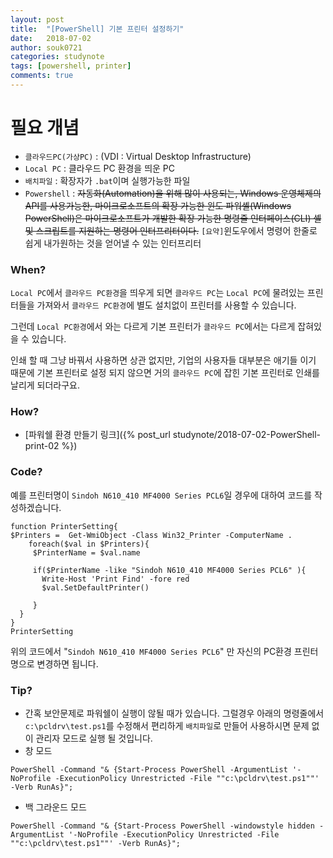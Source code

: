 ```yaml
---
layout: post
title:  "[PowerShell] 기본 프린터 설정하기"
date:   2018-07-02
author: souk0721
categories: studynote
tags: [powershell, printer]
comments: true
---
```



# 필요 개념
  - `클라우드PC(가상PC)` : (VDI : Virtual Desktop Infrastructure)
  - `Local PC` : 클라우드 PC 환경을 띄운 PC
  - `배치파일` : 확장자가 `.bat`이며 실행가능한 파일 
  - `Powershell` : <del>자동화(Automation)을 위해 많이 사용되는, Windows 운영체제의 API를 사용가능한, 마이크로소프트의 확장 가능한 윈도 파워셸(Windows PowerShell)은 마이크로소프트가 개발한 확장 가능한 명령줄 인터페이스(CLI) 셸 및 스크립트를 지원하는 명령어 인터프리터이다.</del>
  `[요약]`윈도우에서 명령어 한줄로 쉽게 내가원하는 것을 얻어낼 수 있는 인터프리터

### When?
`Local PC`에서 `클라우드 PC환경`을 띄우게 되면 `클라우드 PC`는 `Local PC`에
물려있는 프린터들을 가져와서 `클라우드 PC환경`에 별도 설치없이 프린터를 사용할 수 있습니다.

그런데 `Local PC환경`에서 와는 다르게 기본 프린터가 `클라우드 PC`에서는 다르게 잡혀있을 수 있습니다. 

인쇄 할 때 그냥 바꿔서 사용하면 상관 없지만, 기업의 사용자들 대부분은 애기들 이기 때문에 기본 프린터로 설정 되지 않으면 거의 `클라우드 PC`에 잡힌 기본 프린터로 인쇄를 날리게 되더라구요.

### How?
- [파워쉘 환경 만들기 링크]({% post_url studynote/2018-07-02-PowerShell-print-02 %})

### Code?
예를 프린터명이 `Sindoh N610_410 MF4000 Series PCL6`일 경우에 대하여 코드를 작성하겠습니다.

```
function PrinterSetting{
$Printers =  Get-WmiObject -Class Win32_Printer -ComputerName .
    foreach($val in $Printers){
     $PrinterName = $val.name

     if($PrinterName -like "Sindoh N610_410 MF4000 Series PCL6" ){
       Write-Host 'Print Find' -fore red
       $val.SetDefaultPrinter()
       
     }
  }
}
PrinterSetting
```
위의 코드에서 "`Sindoh N610_410 MF4000 Series PCL6`" 만 자신의 PC환경 프린터명으로 변경하면 됩니다.

### Tip?
 - 간혹 보안문제로 파워쉘이 실행이 않될 때가 있습니다. 
 그럴경우 아래의 명령줄에서 `c:\pcldrv\test.ps1`를 수정해서 편리하게 `배치파일`로 만들어 사용하시면 문제 없이 관리자 모드로 실행 될 것입니다.
 - 창 모드
 ```
 PowerShell -Command "& {Start-Process PowerShell -ArgumentList '-NoProfile -ExecutionPolicy Unrestricted -File ""c:\pcldrv\test.ps1""' -Verb RunAs}";
 ```
 - 백 그라운드 모드
 ```
 PowerShell -Command "& {Start-Process PowerShell -windowstyle hidden -ArgumentList '-NoProfile -ExecutionPolicy Unrestricted -File ""c:\pcldrv\test.ps1""' -Verb RunAs}";
 ```




